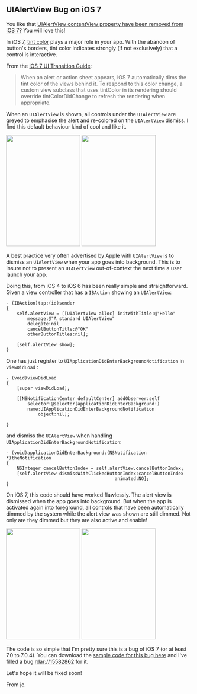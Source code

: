 ## UIAlertView Bug on iOS 7

You like that [UIAlertView contentView property have been removed from iOS 7?][]
You will love this!

In iOS 7, [tint color][] plays a major role in your app. With the abandon of button's borders, tint color indicates strongly (if not exclusively) that a control is interactive.

From the [iOS 7 UI Transition Guide][]:

> When an alert or action sheet appears, iOS 7 automatically dims
> the tint color of the views behind it. To respond to this color change,
> a custom view subclass that uses tintColor in its rendering should override
> tintColorDidChange to refresh the rendering when appropriate.

When an `UIAlertView` is shown, all controls under the `UIAlertView` are greyed to emphasise the alert and re-colored on the `UIAlertView` dismiss. I find this default behaviour kind of cool and like it.

<div class="center">
<a href="/2013/12/04/step1.png"><img class="inline bordered" style="width:200px; height:300px;" src="/2013/12/04/step1.png" alt=""/></a>
<a href="/2013/12/04/step2.png"><img class="inline bordered" style="width:200px; height:300px;" src="/2013/12/04/step2.png" alt=""/></a>
</div>

A best practice very often advertised by Apple with `UIAlertView` is to dismiss an `UIAlertView` when your app goes into background. This is to insure not to present an `UIALertView` out-of-context the next time a user launch your app.

Doing this, from iOS 4 to iOS 6 has been really simple and straightforward. Given a view controller that has a `IBAction` showing an `UIAlertView`:

	- (IBAction)tap:(id)sender
	{
    	self.alertView = [[UIAlertView alloc] initWithTitle:@"Hello"
			message:@"A standard UIAlertView"
			delegate:nil
			cancelButtonTitle:@"OK"
			otherButtonTitles:nil];
			
    	[self.alertView show];
	}


One has just register to `UIApplicationDidEnterBackgroundNotification` in `viewDidLoad` :

	- (void)viewDidLoad
	{
    	[super viewDidLoad];
    
    	[[NSNotificationCenter defaultCenter] addObserver:self
    		selector:@selector(applicationDidEnterBackground:)
    		name:UIApplicationDidEnterBackgroundNotification
            	object:nil];
    
	}

and dismiss the `UIAlertView` when handling `UIApplicationDidEnterBackgroundNotification`:

	- (void)applicationDidEnterBackground:(NSNotification *)theNotification
	{
    	NSInteger cancelButtonIndex = self.alertView.cancelButtonIndex;
	    [self.alertView dismissWithClickedButtonIndex:cancelButtonIndex
	                                         animated:NO];
	}

On iOS 7, this code should have worked flawlessly. The alert view is dismissed when the app goes into background. But when the app is activated again into foreground, all controls that have been automatically dimmed by the system while the alert view was shown are still dimmed. Not only are they dimmed but they are also active and enable!

<div class="center">
<a href="/2013/12/04/step3.png"><img class="inline bordered" style="width:200px; height:300px;" src="/2013/12/04/step3.png" alt=""/></a>
<a href="/2013/12/04/step4.png"><img class="inline bordered" style="width:200px; height:300px;" src="/2013/12/04/step4.png" alt=""/></a>
</div>

The code is so simple that I'm pretty sure this is a bug of iOS 7 (or at least 7.0 to 7.0.4). You can download the [sample code for this bug here][] and I've filled a bug [rdar://15582862][] for it.

Let's hope it will be fixed soon!

From jc.

[iOS 7 UI Transition Guide]: [https://developer.apple.com/library/etc/redirect/WWDR/iOSUITransitionGuide
[UIAlertView contentView property have been removed from iOS 7?]: http://blog.manbolo.com/2013/08/05/uialertviews-contentview-property-removed-from-ios-7
[sample code for this bug here]: /2013/12/04/TestModal.zip
[rdar://15582862]: http://openradar.appspot.com/15582862
[tint color]: https://developer.apple.com/library/ios/documentation/userexperience/conceptual/transitionguide/AppearanceCustomization.html#//apple_ref/doc/uid/TP40013174-CH15-SW3